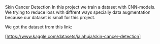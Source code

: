 Skin Cancer Detection 
 In this project we train a dataset with CNN-models. We trying to reduce loss with diffrent ways specially data augmentation because our dataset is small for this project.
 
 We got the dataset from this link:
 
 [https://www.kaggle.com/datasets/jaiahuja/skin-cancer-detection]
